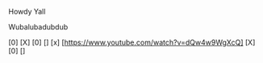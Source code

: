 Howdy Yall

Wubalubadubdub

[0] [X] [0]
[] [x] [https://www.youtube.com/watch?v=dQw4w9WgXcQ]
[X] [0] []
